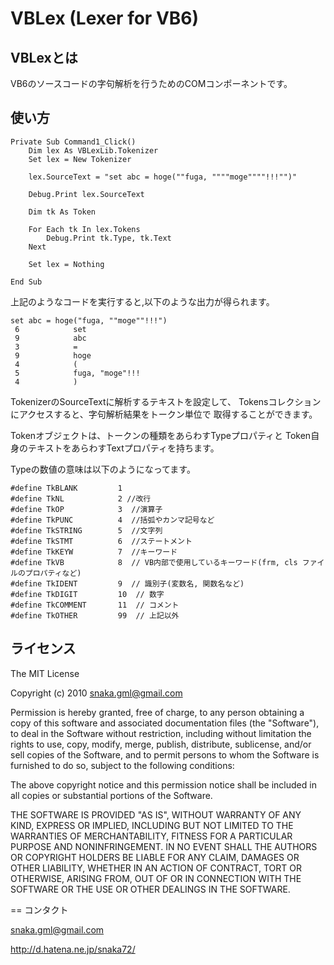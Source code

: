 # VBLex (Lexer for VB6)

## VBLexとは

VB6のソースコードの字句解析を行うためのCOMコンポーネントです。

## 使い方

<pre><code>Private Sub Command1_Click()
    Dim lex As VBLexLib.Tokenizer
    Set lex = New Tokenizer
    
    lex.SourceText = "set abc = hoge(""fuga, """"moge""""!!!"")"
    
    Debug.Print lex.SourceText
    
    Dim tk As Token
    
    For Each tk In lex.Tokens
        Debug.Print tk.Type, tk.Text
    Next
    
    Set lex = Nothing
    
End Sub
</code></pre>

上記のようなコードを実行すると,以下のような出力が得られます。

<pre><code>set abc = hoge("fuga, ""moge""!!!")
 6            set
 9            abc
 3            =
 9            hoge
 4            (
 5            fuga, "moge"!!!
 4            )
</code></pre>

TokenizerのSourceTextに解析するテキストを設定して、
Tokensコレクションにアクセスすると、字句解析結果をトークン単位で
取得することができます。

Tokenオブジェクトは、トークンの種類をあらわすTypeプロパティと
Token自身のテキストをあらわすTextプロパティを持ちます。

Typeの数値の意味は以下のようになってます。
<pre><code>#define TkBLANK         1
#define TkNL            2 //改行
#define TkOP            3  //演算子
#define TkPUNC          4  //括弧やカンマ記号など
#define TkSTRING        5  //文字列
#define TkSTMT          6  //ステートメント
#define TkKEYW          7  //キーワード
#define TkVB            8  // VB内部で使用しているキーワード(frm, cls ファイルのプロパティなど)
#define TkIDENT         9  // 識別子(変数名, 関数名など)
#define TkDIGIT         10  // 数字
#define TkCOMMENT       11  // コメント
#define TkOTHER         99  // 上記以外
</code></pre>

## ライセンス

The MIT License

Copyright (c) 2010 snaka.gml@gmail.com

Permission is hereby granted, free of charge, to any person obtaining a copy
of this software and associated documentation files (the "Software"), to deal
in the Software without restriction, including without limitation the rights
to use, copy, modify, merge, publish, distribute, sublicense, and/or sell
copies of the Software, and to permit persons to whom the Software is
furnished to do so, subject to the following conditions:

The above copyright notice and this permission notice shall be included in
all copies or substantial portions of the Software.

THE SOFTWARE IS PROVIDED "AS IS", WITHOUT WARRANTY OF ANY KIND, EXPRESS OR
IMPLIED, INCLUDING BUT NOT LIMITED TO THE WARRANTIES OF MERCHANTABILITY,
FITNESS FOR A PARTICULAR PURPOSE AND NONINFRINGEMENT. IN NO EVENT SHALL THE
AUTHORS OR COPYRIGHT HOLDERS BE LIABLE FOR ANY CLAIM, DAMAGES OR OTHER
LIABILITY, WHETHER IN AN ACTION OF CONTRACT, TORT OR OTHERWISE, ARISING FROM,
OUT OF OR IN CONNECTION WITH THE SOFTWARE OR THE USE OR OTHER DEALINGS IN
THE SOFTWARE.

== コンタクト

snaka.gml@gmail.com

http://d.hatena.ne.jp/snaka72/

